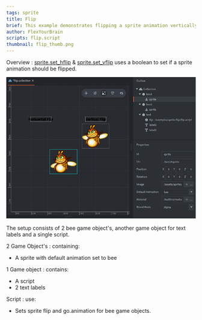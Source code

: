 ```yaml
---
tags: sprite
title: Flip
brief: This example demonstrates flipping a sprite animation vertically and horizontally.
author: FlexYourBrain
scripts: flip.script
thumbnail: flip_thumb.png
---
```


Overview :  [sprite.set_hflip](https://defold.com/ref/beta/sprite/#sprite.set_hflip:url-flip) & [sprite.set_vflip](https://defold.com/ref/beta/sprite/#sprite.set_vflip:url-flip) uses a boolean to set if a sprite animation should be flipped.

![flip](flip.png)

The setup consists of 2 bee game object's, another game object for text labels and a single script.

2 Game Object's
: containing:
  - A sprite with default animation set to bee
  
1 Game object
: contains:
 - A script
 - 2 text labels

Script
: use:
  - Sets sprite flip and go.animation for bee game objects.
